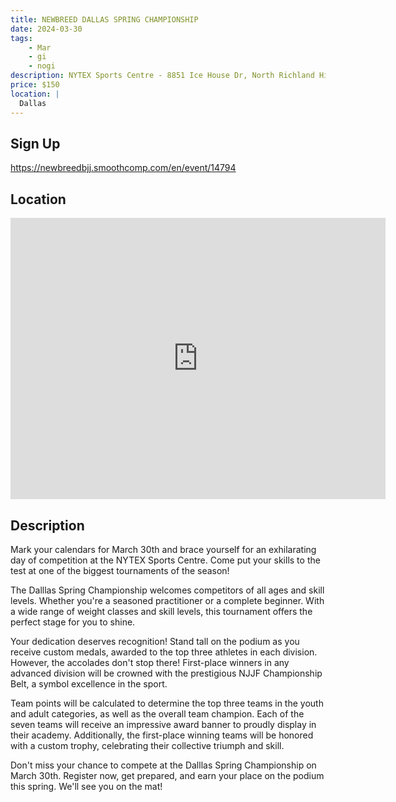 ```yaml
---
title: NEWBREED DALLAS SPRING CHAMPIONSHIP
date: 2024-03-30
tags:
    - Mar
    - gi 
    - nogi 
description: NYTEX Sports Centre - 8851 Ice House Dr, North Richland Hills, TX
price: $150
location: |
  Dallas
---
```

## Sign Up
https://newbreedbjj.smoothcomp.com/en/event/14794

## Location
<iframe src="https://www.google.com/maps/embed?pb=!1m18!1m12!1m3!1d12345.6789!2d-97.1963878!3d32.8599211!2m3!1f0!2f0!3f0!3m2!1i1024!2i768!4f13.1!3m3!1m2!1s0x0%3A0x0!2z32.8599211!5e0!3m2!1sen!2sus!4v1234567890" width="600" height="450" style="border:0;" allowfullscreen="" loading="lazy"></iframe>

## Description
Mark your calendars for March 30th and brace yourself for an
exhilarating day of competition at the NYTEX Sports Centre. Come put your skills to the test at one of
the biggest tournaments of the season!


The Dalllas Spring Championship welcomes competitors of all ages and
skill levels. Whether you're a seasoned practitioner or a complete
beginner. With a wide range of weight classes and skill levels, this
tournament offers the perfect stage for you to shine.


Your dedication deserves recognition! Stand tall on the podium as you
receive custom medals, awarded to the top three athletes in each
division. However, the accolades don't stop there! First-place winners
in any advanced division will be crowned with the prestigious NJJF
Championship Belt, a symbol excellence in the sport.


Team points will be calculated to determine the top three teams in the
youth and adult categories, as well as the overall team champion. Each
of the seven teams will receive an impressive award banner to proudly
display in their academy. Additionally, the first-place winning teams
will be honored with a custom trophy, celebrating their collective
triumph and skill.


Don't miss your chance to compete at the Dalllas Spring Championship on March 30th. Register now, get prepared, and earn your place on the
podium this spring. We'll see you on the mat!